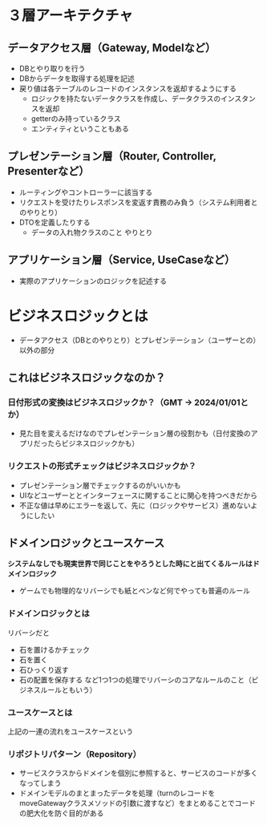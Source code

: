 # ３層アーキテクチャ

## データアクセス層（Gateway, Modelなど）
- DBとやり取りを行う
- DBからデータを取得する処理を記述
- 戻り値は各テーブルのレコードのインスタンスを返却するようにする
  - ロジックを持たないデータクラスを作成し、データクラスのインスタンスを返却
  - getterのみ持っているクラス
  - エンティティということもある

## プレゼンテーション層（Router, Controller, Presenterなど）
- ルーティングやコントローラーに該当する
- リクエストを受けたりレスポンスを変返す責務のみ負う（システム利用者とのやりとり）
- DTOを定義したりする
  - データの入れ物クラスのこと
やりとり
## アプリケーション層（Service, UseCaseなど）
- 実際のアプリケーションのロジックを記述する

# ビジネスロジックとは
- データアクセス（DBとのやりとり）とプレゼンテーション（ユーザーとの）以外の部分
## これはビジネスロジックなのか？
### 日付形式の変換はビジネスロジックか？（GMT -> 2024/01/01とか）
- 見た目を変えるだけなのでプレゼンテーション層の役割かも（日付変換のアプリだったらビジネスロジックかも）

### リクエストの形式チェックはビジネスロジックか？
- プレゼンテーション層でチェックするのがいいかも
- UIなどユーザーととインターフェースに関することに関心を持つべきだから
- 不正な値は早めにエラーを返して、先に（ロジックやサービス）進めないようにしたい

## ドメインロジックとユースケース
**システムなしでも現実世界で同じことをやろうとした時にと出てくるルールはドメインロジック**

- ゲームでも物理的なリバーシでも紙とペンなど何でやっても普遍のルール

### ドメインロジックとは
リバーシだと
- 石を置けるかチェック
- 石を置く
- 石ひっくり返す
- 石の配置を保存する
など1つ1つの処理でリバーシのコアなルールのこと（ビジネスルールともいう）

### ユースケースとは
上記の一連の流れをユースケースという

### リポジトリパターン（Repository）
- サービスクラスからドメインを個別に参照すると、サービスのコードが多くなってしまう
- ドメインモデルのまとまったデータを処理（turnのレコードをmoveGatewayクラスメソッドの引数に渡すなど）をまとめることでコードの肥大化を防ぐ目的がある